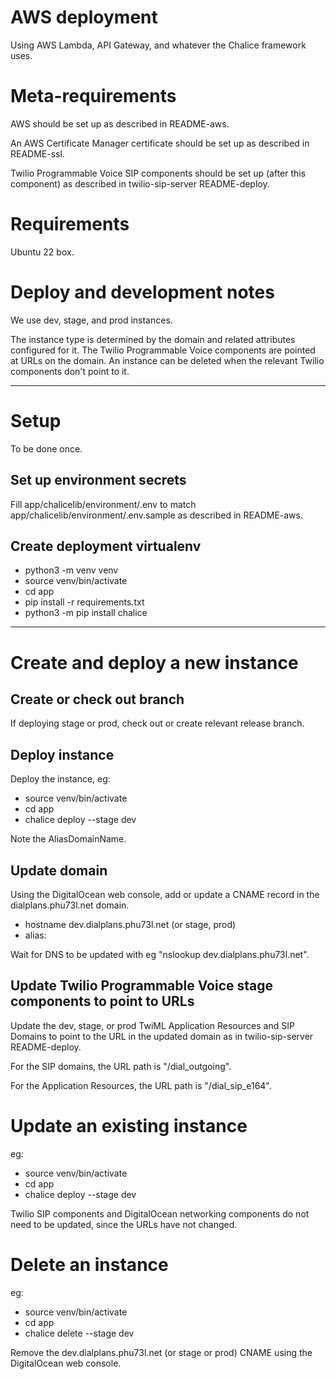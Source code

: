 # AWS deployment

Using AWS Lambda, API Gateway, and whatever the Chalice framework uses.

# Meta-requirements

AWS should be set up as described in README-aws.

An AWS Certificate Manager certificate should be set up as described in README-ssl.

Twilio Programmable Voice SIP components should be set up (after this component) as described in twilio-sip-server README-deploy.

# Requirements

Ubuntu 22 box.

# Deploy and development notes

We use dev, stage, and prod instances.

The instance type is determined by the domain and related attributes configured for it. The Twilio Programmable Voice components are pointed at URLs on the domain. An instance can be deleted when the relevant Twilio components don't point to it.

---

# Setup

To be done once.

## Set up environment secrets

Fill app/chalicelib/environment/.env to match app/chalicelib/environment/.env.sample as described in README-aws.

## Create deployment virtualenv

- python3 -m venv venv
- source venv/bin/activate
- cd app
- pip install -r requirements.txt
- python3 -m pip install chalice

---

# Create and deploy a new instance

## Create or check out branch

If deploying stage or prod, check out or create relevant release branch.

## Deploy instance

Deploy the instance, eg:

- source venv/bin/activate
- cd app
- chalice deploy --stage dev

Note the AliasDomainName.

## Update domain

Using the DigitalOcean web console, add or update a CNAME record in the dialplans.phu73l.net domain.

- hostname dev.dialplans.phu73l.net (or stage, prod)
- alias: <AliasDomainName>

Wait for DNS to be updated with eg "nslookup dev.dialplans.phu73l.net".

## Update Twilio Programmable Voice stage components to point to URLs

Update the dev, stage, or prod TwiML Application Resources and SIP Domains to point to the URL in the updated domain as in twilio-sip-server README-deploy.

For the SIP domains, the URL path is "/dial_outgoing".

For the Application Resources, the URL path is "/dial_sip_e164".

# Update an existing instance

eg:

- source venv/bin/activate
- cd app
- chalice deploy --stage dev 

Twilio SIP components and DigitalOcean networking components do not need to be updated, since the URLs have not changed.

# Delete an instance

eg:

- source venv/bin/activate
- cd app
- chalice delete --stage dev

Remove the dev.dialplans.phu73l.net (or stage or prod) CNAME using the DigitalOcean web console.

